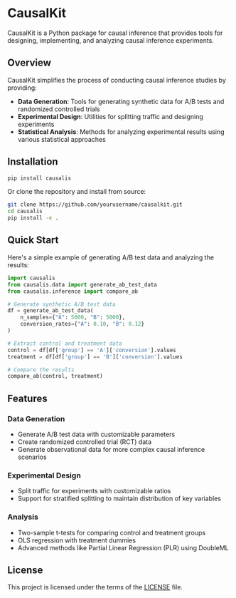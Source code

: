 # CausalKit

CausalKit is a Python package for causal inference that provides tools for designing, implementing, and analyzing causal inference experiments.

## Overview

CausalKit simplifies the process of conducting causal inference studies by providing:

- **Data Generation**: Tools for generating synthetic data for A/B tests and randomized controlled trials
- **Experimental Design**: Utilities for splitting traffic and designing experiments
- **Statistical Analysis**: Methods for analyzing experimental results using various statistical approaches

## Installation

```bash
pip install causalis
```

Or clone the repository and install from source:

```bash
git clone https://github.com/yourusername/causalkit.git
cd causalis
pip install -e .
```

## Quick Start

Here's a simple example of generating A/B test data and analyzing the results:

```python
import causalis
from causalis.data import generate_ab_test_data
from causalis.inference import compare_ab

# Generate synthetic A/B test data
df = generate_ab_test_data(
    n_samples={"A": 5000, "B": 5000},
    conversion_rates={"A": 0.10, "B": 0.12}
)

# Extract control and treatment data
control = df[df['group'] == 'A']['conversion'].values
treatment = df[df['group'] == 'B']['conversion'].values

# Compare the results
compare_ab(control, treatment)
```

## Features

### Data Generation

- Generate A/B test data with customizable parameters
- Create randomized controlled trial (RCT) data
- Generate observational data for more complex causal inference scenarios

### Experimental Design

- Split traffic for experiments with customizable ratios
- Support for stratified splitting to maintain distribution of key variables

### Analysis

- Two-sample t-tests for comparing control and treatment groups
- OLS regression with treatment dummies
- Advanced methods like Partial Linear Regression (PLR) using DoubleML

## License

This project is licensed under the terms of the [LICENSE](https://github.com/yourusername/causalkit/blob/main/LICENSE) file.